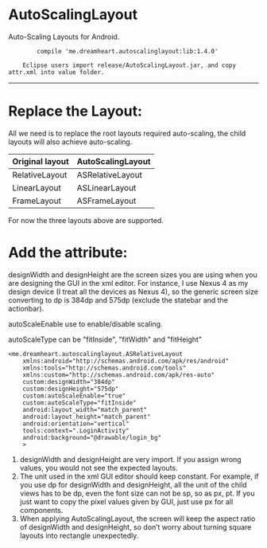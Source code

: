 # AutoScalingLayout
Auto-Scaling Layouts for Android.  
``` 
        compile 'me.dreamheart.autoscalinglayout:lib:1.4.0'
```
        Eclipse users import release/AutoScalingLayout.jar, and copy attr.xml into value folder.

------------

Replace the Layout: 
============
All we need is to replace the root layouts required auto-scaling, the child layouts will also achieve auto-scaling.

Original layout  | AutoScalingLayout
------------- | -------------
RelativeLayout  | ASRelativeLayout
LinearLayout  | ASLinearLayout
FrameLayout  | ASFrameLayout

For now the three layouts above are supported.

Add the attribute:
============

designWidth and designHeight are the screen sizes you are using when you are designing the GUI in the xml editor. For instance, I use Nexus 4 as my design device (I treat all the devices as Nexus 4), so the generic screen size converting to dp is 384dp and 575dp (exclude the statebar and the actionbar).

autoScaleEnable use to enable/disable scaling.

autoScaleType can be "fitInside", "fitWidth" and "fitHeight"

```
<me.dreamheart.autoscalinglayout.ASRelativeLayout
    xmlns:android="http://schemas.android.com/apk/res/android"
    xmlns:tools="http://schemas.android.com/tools"
    xmlns:custom="http://schemas.android.com/apk/res-auto"
    custom:designWidth="384dp"
    custom:designHeight="575dp"
    custom:autoScaleEnable="true"
    custom:autoScaleType="fitInside"
    android:layout_width="match_parent"
    android:layout_height="match_parent"
    android:orientation="vertical"
    tools:context=".LoginActivity"
    android:background="@drawable/login_bg"
    >
```


1. designWidth and designHeight are very import. If you assign wrong values, you would not see the expected layouts. 
2. The unit used in the xml GUI editor should keep constant. For example, if you use dp for designWidth and designHeight, all the unit of the child views has to be dp, even the font size can not be sp, so as px, pt. If you just want to copy the pixel values given by GUI, just use px for all components.
3. When applying AutoScalingLayout, the screen will keep the aspect ratio of designWidth and designHeight, so don’t worry about turning square layouts into rectangle unexpectedly.
